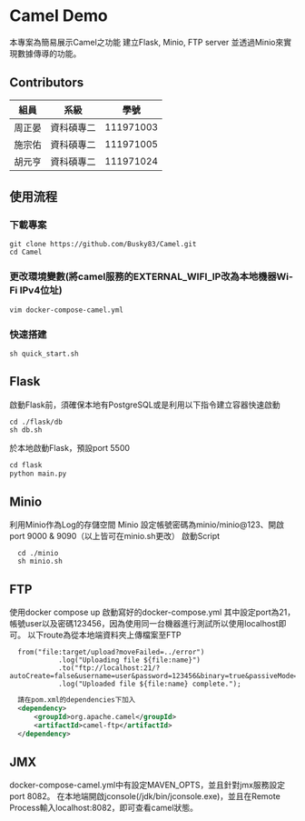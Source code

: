 # Camel Demo
本專案為簡易展示Camel之功能
建立Flask, Minio, FTP server 並透過Minio來實現數據傳導的功能。
## Contributors
|組員|系級|學號|
|-|-|-|
|周正晏|資科碩專二|111971003|
|施宗佑|資科碩專二|111971005|
|胡元亨|資科碩專二|111971024|

## 使用流程

### 下載專案
```
git clone https://github.com/Busky83/Camel.git  
cd Camel
```

### 更改環境變數(將camel服務的EXTERNAL_WIFI_IP改為本地機器Wi-Fi IPv4位址)
```
vim docker-compose-camel.yml
```

### 快速搭建
```
sh quick_start.sh
```

## Flask
啟動Flask前，須確保本地有PostgreSQL或是利用以下指令建立容器快速啟動
```
cd ./flask/db
sh db.sh
```
於本地啟動Flask，預設port 5500
```python
cd flask
python main.py
```
## Minio
利用Minio作為Log的存儲空間
Minio 設定帳號密碼為minio/minio@123、開啟port 9000 & 9090（以上皆可在minio.sh更改）
啟動Script
```Script
  cd ./minio
  sh minio.sh  
```
## FTP
使用docker compose up 啟動寫好的docker-compose.yml
其中設定port為21，帳號user以及密碼123456，因為使用同一台機器進行測試所以使用localhost即可。
以下route為從本地端資料夾上傳檔案至FTP
```Route寫法
  from("file:target/upload?moveFailed=../error")
            .log("Uploading file ${file:name}")
            .to("ftp://localhost:21/?autoCreate=false&username=user&password=123456&binary=true&passiveMode=true")
            .log("Uploaded file ${file:name} complete.");  
```

```pom.xml
  請在pom.xml的dependencies下加入
  <dependency>
      <groupId>org.apache.camel</groupId>
      <artifactId>camel-ftp</artifactId>
  </dependency>  
```
## JMX
docker-compose-camel.yml中有設定MAVEN_OPTS，並且針對jmx服務設定port 8082。
在本地端開啟jconsole(/jdk/bin/jconsole.exe)，並且在Remote Process輸入localhost:8082，即可查看camel狀態。
